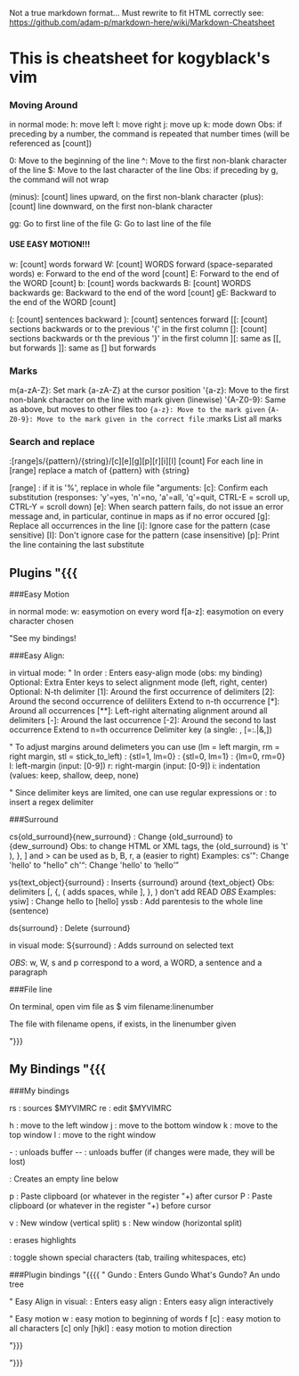 Not a true markdown format... Must rewrite to fit HTML correctly
see: https://github.com/adam-p/markdown-here/wiki/Markdown-Cheatsheet

This is cheatsheet for kogyblack's vim
========================================

### Moving Around
in normal mode:
h: move left
l: move right
j: move up
k: mode down
  Obs: if preceding by a number, the command is repeated that number times
       (will be referenced as [count])

0: Move to the beginning of the line
^: Move to the first non-blank character of the line
$: Move to the last character of the line
  Obs: if preceding by g, the command will not wrap

(minus): [count] lines upward, on the first non-blank character
(plus): [count] line downward, on the first non-blank character

gg: Go to first line of the file
G:  Go to last line of the file

#### USE EASY MOTION!!!
w: [count] words forward
W: [count] WORDS forward (space-separated words)
e: Forward to the end of the word [count]
E: Forward to the end of the WORD [count]
b: [count] words backwards
B: [count] WORDS backwards
ge: Backward to the end of the word [count]
gE: Backward to the end of the WORD [count]

(: [count] sentences backward
): [count] sentences forward
[[: [count] sections backwards or to the previous '{' in the first column
[]: [count] sections backwards or th the previous '}' in the first column
][: same as [[, but forwards
]]: same as [] but forwards

### Marks
m{a-zA-Z}: Set mark {a-zA-Z} at the cursor position
'{a-z}: Move to the first non-blank character on the line with mark given (linewise)
'{A-Z0-9}: Same as above, but moves to other files too
`{a-z}: Move to the mark given`
`{A-Z0-9}: Move to the mark given in the correct file`
:marks  List all marks

### Search and replace
:[range]s/{pattern}/{string}/[c][e][g][p][r][i][I] [count]
  For each line in [range] replace a match of {pattern} with {string}

[range] : if it is '%', replace in whole file
"arguments:
[c]: Confirm each substitution (responses: 'y'=yes, 'n'=no, 'a'=all, 'q'=quit, CTRL-E = scroll up, CTRL-Y = scroll down)
[e]: When search pattern fails, do not issue an error message and, in particular, continue in maps as if no error occured
[g]: Replace all occurrences in the line
[i]: Ignore case for the pattern (case sensitive)
[I]: Don't ignore case for the pattern (case insensitive)
[p]: Print the line containing the last substitute


Plugins "{{{
--------------

###Easy Motion

in normal mode:
<Tab>w:      easymotion on every word
<Tab>f[a-z]: easymotion on every character chosen

"See my bindings!


###Easy Align:

in virtual mode: " In order
<Enter>: Enters easy-align mode (obs: my binding)
Optional: Extra Enter keys to select alignment mode (left, right, center)
Optional: N-th delimiter
  [1]:  Around the first occurrence of delimiters
  [2]:  Around the second occurrence of deliliters
        Extend to n-th occurrence
  [*]:  Around all occurrences
  [**]: Left-right alternating alignment around all delimiters
  [-]:  Around the last occurrence
  [-2]: Around the second to last occurrence
        Extend to n=th occurrence
Delimiter key (a single: <Space>, [=:.|&,])

" To adjust margins around delimeters you can use (lm = left margin, rm = right margin, stl = stick_to_left)
<Left>:  {stl=1, lm=0}
<Right>: {stl=0, lm=1}
<Down>:  {lm=0, rm=0}
<Ctrl>l: left-margin (input: [0-9])
<Ctrl>r: right-margin (input: [0-9])
<Ctrl>i: indentation (values: keep, shallow, deep, none)

" Since delimiter keys are limited, one can use regular expressions
<Ctrl-X> or <Ctrl-/>: to insert a regex delimiter


###Surround

cs{old_surround}{new_surround} : Change {old_surround} to {dew_surround}
  Obs: to change HTML or XML tags, the {old_surround} is 't'
       ), }, ] and > can be used as b, B, r, a (easier to right)
  Examples:
    cs'":   Change 'hello' to "hello"
    ch'<q>: Change 'hello' to <q>hello</q>

ys{text_object}{surround} : Inserts {surround} around {text_object}
  Obs: delimiters [, {, ( adds spaces, while ], }, ) don't add
       READ _OBS_
  Examples:
    ysiw] : Change hello to [hello]
    yssb : Add parentesis to the whole line (sentence)

ds{surround} : Delete {surround}

in visual mode:
S{surround} : Adds surround on selected text

_OBS_: w, W, s and p correspond to a word, a WORD, a sentence and a paragraph


###File line

On terminal, open vim file as
$ vim filename:linenumber

The file with filename opens, if exists, in the linenumber given

"}}}

My Bindings "{{{
------------------

###My bindings

<Space>rs : sources $MYVIMRC
<Space>re : edit $MYVIMRC

<Space>h : move to the left window
<Space>j : move to the bottom window
<Space>k : move to the top window
<Space>l : move to the right window

<Tab>- : unloads buffer
<Tab>-- : unloads buffer (if changes were made, they will be lost)

<Shift><Enter> : Creates an empty line below

<Space>p : Paste clipboard (or whatever in the register "+) after cursor
<Space>P : Paste clipboard (or whatever in the register "+) before cursor

<Space>v : New window (vertical split)
<Space>s : New window (horizontal split)

<Space><Enter> : erases highlights

<F12> : toggle shown special characters (tab, trailing whitespaces, etc)

###Plugin bindings "{{{{
" Gundo
<F5> : Enters Gundo
  What's Gundo?
    An undo tree

" Easy Align
in visual:
<Enter> : Enters easy align
<Space><Enter> : Enters easy align interactively

" Easy motion
<Tab>w : easy motion to beginning of words
<Tab>f [c] : easy motion to all characters [c] only
<Tab>[hjkl] : easy motion to motion direction

"}}}

"}}}
